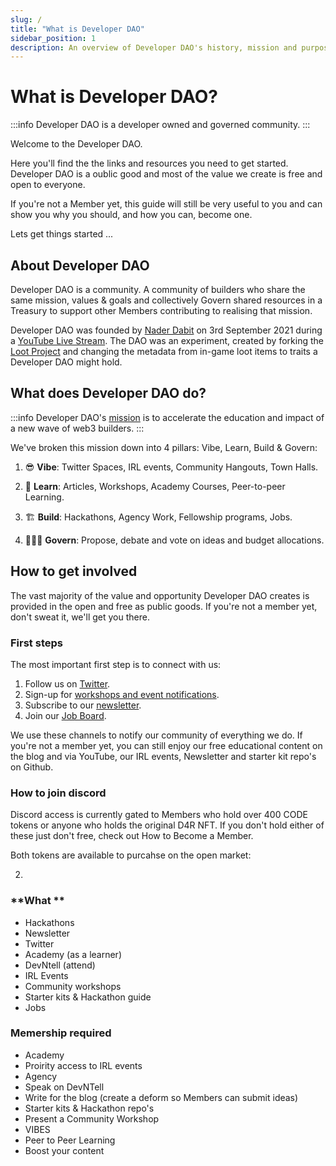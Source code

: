 ```yaml
---
slug: /
title: "What is Developer DAO"
sidebar_position: 1
description: An overview of Developer DAO's history, mission and purpose.
---
```


# What is Developer DAO?

:::info
Developer DAO is a developer owned and governed community.
:::

Welcome to the Developer DAO.

Here you'll find the the links and resources you need to get started. Developer DAO is a oublic good and most of the value we create is free and open to everyone.

If you're not a Member yet, this guide will still be very useful to you and can show you why you should, and how you can, become one.

Lets get things started ...

## About Developer DAO

Developer DAO is a community. A community of builders who share the same mission, values & goals and collectively Govern shared resources in a Treasury to support other Members contributing to realising that mission.

Developer DAO was founded by [Nader Dabit](https://twitter.com/dabit3) on 3rd September 2021 during a [YouTube Live Stream](https://www.youtube.com/watch?v=NcOQG4Cpbdk&t=5s). The DAO was an experiment, created by forking the [Loot Project](https://www.lootproject.com/) and changing the metadata from in-game loot items to traits a Developer DAO might hold.

## What does Developer DAO do?

:::info
Developer DAO's [mission](https://snapshot.org/#/devdao.eth/proposal/QmdZQD8h28PiWwwsdJo5mD2DBdC7BvYzrktmbsMoP4AcP6) is to accelerate the education and impact of a new wave of web3 builders.
:::

We've broken this mission down into 4 pillars: Vibe, Learn, Build & Govern:

1. 😎 **Vibe**: Twitter Spaces, IRL events, Community Hangouts, Town Halls.

2. 🧠 **Learn**: Articles, Workshops, Academy Courses, Peer-to-peer Learning.

3. 🏗️ **Build**: Hackathons, Agency Work, Fellowship programs, Jobs.

4. 👩🏽‍⚖️ **Govern**: Propose, debate and vote on ideas and budget allocations.

## How to get involved

The vast majority of the value and opportunity Developer DAO creates is provided in the open and free as public goods. If you're not a member yet, don't sweat it, we'll get you there.

### First steps

The most important first step is to connect with us:

1. Follow us on [Twitter](https://twitter.com/developer_dao).
2. Sign-up for [workshops and event notifications](https://lu.ma/developer-dao).
3. Subscribe to our [newsletter](https://developerdao.substack.com/).
4. Join our [Job Board](https://developerdao.pallet.com/jobs).

We use these channels to notify our community of everything we do. If you're not a member yet, you can still enjoy our free educational content on the blog and via YouTube, our IRL events, Newsletter and starter kit repo's on Github.

### How to join discord

Discord access is currently gated to Members who hold over 400 CODE tokens or anyone who holds the original D4R NFT. If you don't hold either of these just don't free, check out How to Become a Member.

Both tokens are available to purcahse on the open market:

2.

### **What **

- Hackathons
- Newsletter
- Twitter
- Academy (as a learner)
- DevNtell (attend)
- IRL Events
- Community workshops
- Starter kits & Hackathon guide
- Jobs

### Memership required

- Academy
- Proirity access to IRL events
- Agency
- Speak on DevNTell
- Write for the blog (create a deform so Members can submit ideas)
- Starter kits & Hackathon repo's
- Present a Community Workshop
- VIBES
- Peer to Peer Learning
- Boost your content
